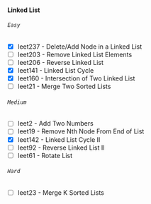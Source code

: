 #### Linked List
###### `Easy`
- [x] leet237 - Delete/Add Node in a Linked List
- [ ] leet203 - Remove Linked List Elements
- [ ] leet206 - Reverse Linked List
- [x] leet141 - Linked List Cycle
- [x] leet160 - Intersection of Two Linked List
- [ ] leet21 - Merge Two Sorted Lists
###### `Medium`
- [ ] leet2 - Add Two Numbers
- [ ] leet19 - Remove Nth Node From End of List
- [x] leet142 - Linked List Cycle II
- [ ] leet92 - Reverse Linked List II
- [ ] leet61 - Rotate List
###### `Hard`
- [ ] leet23 - Merge K Sorted Lists